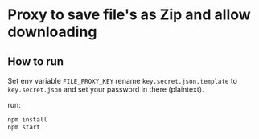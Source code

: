 # Proxy to save file's as Zip and allow downloading

## How to run

Set env variable `FILE_PROXY_KEY` rename `key.secret.json.template` to `key.secret.json` and set your password in there (plaintext).

run:

```sh
npm install
npm start
```